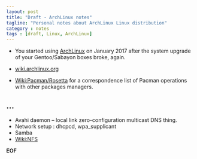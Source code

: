 ```yaml
---
layout: post
title: "Draft - ArchLinux notes"
tagline: "Personal notes about ArchLinux Linux distribution"
category : notes
tags : [draft, Linux, ArchLinux]
---
```


* You started using [ArchLinux](https://www.archlinux.org/) on January 2017 after the system upgrade of your Gentoo/Sabayon boxes broke, again.

* [wiki.archlinux.org](https://wiki.archlinux.org/)

* [Wiki:Pacman/Rosetta](https://wiki.archlinux.org/index.php/Pacman/Rosetta) for a correspondence
  list of Pacman operations with other packages managers.

## ...

* Avahi daemon &ndash; local link zero-configuration multicast DNS thing.
* Network setup : dhcpcd, wpa_supplicant
* Samba
* [Wiki:NFS](https://wiki.archlinux.org/index.php/NFS)


__EOF__
